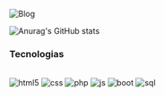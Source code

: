 
![Blog](https://img.shields.io/badge/website-000000?style=for-the-badge&logo=About.me&logoColor=white)

![Anurag's GitHub stats](https://github-readme-stats.vercel.app/api?username=uestee&show_icons=true&theme=transparent)

### Tecnologias

<div style="display: inline_block"> <br>
<img aligm="center" alt="html5" src="https://img.shields.io/badge/HTML5-E34F26?style=for-the-badge&logo=html5&logoColor=white">
<img aligm="center" alt="css" src="https://img.shields.io/badge/CSS3-1572B6?style=for-the-badge&logo=css3&logoColor=white">
<img aligm="center" alt="php" src="https://img.shields.io/badge/PHP-777BB4?style=for-the-badge&logo=php&logoColor=white">
<img aligm="center" alt="js" src="https://img.shields.io/badge/JavaScript-F7DF1E?style=for-the-badge&logo=javascript&logoColor=black">
<img aligm="center" alt="boot" src="https://img.shields.io/badge/Bootstrap-563D7C?style=for-the-badge&logo=bootstrap&logoColor=white">
<img aligm="center" alt="sql" src="https://img.shields.io/badge/MySQL-00000F?style=for-the-badge&logo=mysql&logoColor=white">
</div>
